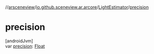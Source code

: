 //[arsceneview](../../../index.md)/[io.github.sceneview.ar.arcore](../index.md)/[LightEstimator](index.md)/[precision](precision.md)

# precision

[androidJvm]\
var [precision](precision.md): [Float](https://kotlinlang.org/api/latest/jvm/stdlib/kotlin/-float/index.html)
